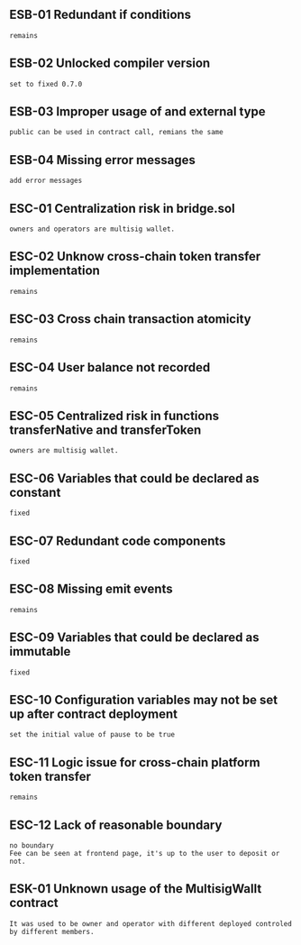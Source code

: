 ## ESB-01 Redundant if conditions
    remains

## ESB-02 Unlocked compiler version
    set to fixed 0.7.0

## ESB-03 Improper usage of and external type
    public can be used in contract call, remians the same

## ESB-04 Missing error messages
    add error messages

## ESC-01 Centralization risk in bridge.sol
    owners and operators are multisig wallet.

## ESC-02 Unknow cross-chain token transfer implementation
    remains

## ESC-03 Cross chain transaction atomicity
    remains

## ESC-04 User balance not recorded
    remains

## ESC-05 Centralized risk in functions transferNative and transferToken
    owners are multisig wallet.

## ESC-06 Variables that could be declared as constant
    fixed

## ESC-07 Redundant code components
    fixed

## ESC-08 Missing emit events
    remains

## ESC-09 Variables that could be declared as immutable
    fixed

## ESC-10 Configuration variables may not be set up after contract deployment
    set the initial value of pause to be true

## ESC-11 Logic issue for cross-chain platform token transfer
    remains

## ESC-12 Lack of reasonable boundary
    no boundary
    Fee can be seen at frontend page, it's up to the user to deposit or not.

## ESK-01 Unknown usage of the MultisigWallt contract
    It was used to be owner and operator with different deployed controled by different members.
